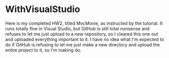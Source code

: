 # WithVisualStudio
Here is my completed HW2, titled MvcMovie, as instructed by the tutorial.
It runs totally fine in Visual Studio, but GitHub is still total nonsense
and refuses to let me just upload to a new repository, so I cleared this
one out and uploaded everything important to it.  I have no idea what I'm
expected to do if GitHub is refusing to let me just make a new directory
and upload the entire project to it, so I'm making do.
